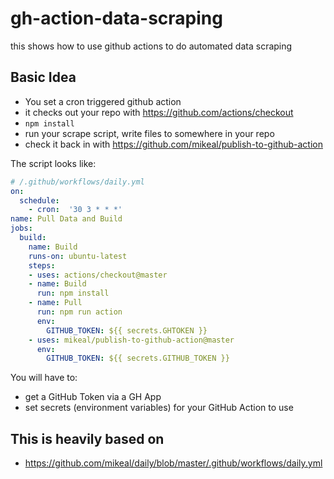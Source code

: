 # gh-action-data-scraping
this shows how to use github actions to do automated data scraping

## Basic Idea

- You set a cron triggered github action
- it checks out your repo with https://github.com/actions/checkout
- `npm install`
- run your scrape script, write files to somewhere in your repo
- check it back in with https://github.com/mikeal/publish-to-github-action

The script looks like:

```yaml
# /.github/workflows/daily.yml
on:
  schedule:
    - cron:  '30 3 * * *'
name: Pull Data and Build
jobs:
  build:
    name: Build
    runs-on: ubuntu-latest
    steps:
    - uses: actions/checkout@master
    - name: Build
      run: npm install
    - name: Pull
      run: npm run action 
      env:
        GITHUB_TOKEN: ${{ secrets.GHTOKEN }}
    - uses: mikeal/publish-to-github-action@master
      env:
        GITHUB_TOKEN: ${{ secrets.GITHUB_TOKEN }}
```

You will have to:

- get a GitHub Token via a GH App
- set secrets (environment variables) for your GitHub Action to use

## This is heavily based on

- https://github.com/mikeal/daily/blob/master/.github/workflows/daily.yml
